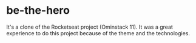# be-the-hero
It's a clone of the Rocketseat project (Ominstack 11). It was a great experience to do this project because of the theme and the technologies. 
